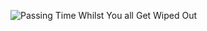 ![Passing Time Whilst You all Get Wiped Out](https://github.com/UsernamesAre4Slaves/Awesome/assets/163067210/ee3c8155-014d-436f-8827-0069130e3604)
